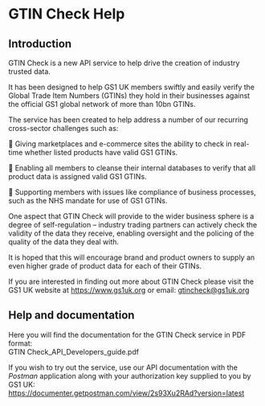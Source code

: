 # GTIN Check Help

## Introduction
GTIN Check is a new API service to help drive the creation of industry trusted data.

It has been designed to help GS1 UK members swiftly and easily verify the Global Trade Item Numbers (GTINs) they hold in their businesses against the official GS1 global network of more than 10bn GTINs.

The service has been created to help address a number of our recurring cross-sector challenges such as:

	Giving marketplaces and e-commerce sites the ability to check in real-time whether listed products have valid GS1 GTINs.

	Enabling all members to cleanse their internal databases to verify that all product data is assigned valid GS1 GTINs.

	Supporting members with issues like compliance of business processes, such as the NHS mandate for use of GS1 GTINs.

One aspect that GTIN Check will provide to the wider business sphere is a degree of self-regulation – industry trading partners can actively check the validity of the data they receive, enabling oversight and the policing of the quality of the data they deal with.

It is hoped that this will encourage brand and product owners to supply an even higher grade of product data for each of their GTINs.

If you are interested in finding out more about GTIN Check please visit the GS1 UK website at https://www.gs1uk.org or email: gtincheck@gs1uk.org


## Help and documentation

Here you will find the documentation for the GTIN Check service in PDF format:<br>
GTIN Check_API_Developers_guide.pdf

If you wish to try out the service, use our API documentation with the <i>Postman</i> application along with your authorization key supplied
to you by GS1 UK:<br>
https://documenter.getpostman.com/view/2s93Xu2RAd?version=latest
